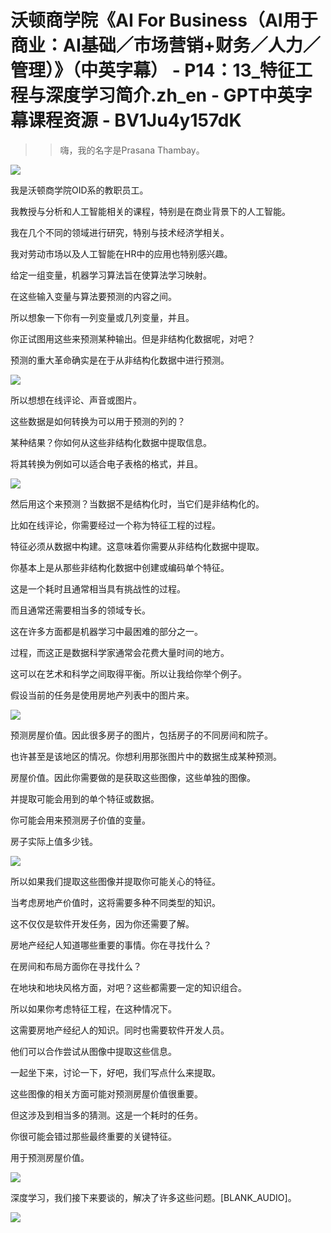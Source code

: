# 沃顿商学院《AI For Business（AI用于商业：AI基础／市场营销+财务／人力／管理）》（中英字幕） - P14：13_特征工程与深度学习简介.zh_en - GPT中英字幕课程资源 - BV1Ju4y157dK

>> 嗨，我的名字是Prasana Thambay。

![](img/332ae0adff6d9a7441d962d49313dedc_1.png)

我是沃顿商学院OID系的教职员工。

我教授与分析和人工智能相关的课程，特别是在商业背景下的人工智能。

我在几个不同的领域进行研究，特别与技术经济学相关。

我对劳动市场以及人工智能在HR中的应用也特别感兴趣。

给定一组变量，机器学习算法旨在使算法学习映射。

在这些输入变量与算法要预测的内容之间。

所以想象一下你有一列变量或几列变量，并且。

你正试图用这些来预测某种输出。但是非结构化数据呢，对吧？

预测的重大革命确实是在于从非结构化数据中进行预测。

![](img/332ae0adff6d9a7441d962d49313dedc_3.png)

所以想想在线评论、声音或图片。

这些数据是如何转换为可以用于预测的列的？

某种结果？你如何从这些非结构化数据中提取信息。

将其转换为例如可以适合电子表格的格式，并且。

![](img/332ae0adff6d9a7441d962d49313dedc_5.png)

然后用这个来预测？当数据不是结构化时，当它们是非结构化的。

比如在线评论，你需要经过一个称为特征工程的过程。

特征必须从数据中构建。这意味着你需要从非结构化数据中提取。

你基本上是从那些非结构化数据中创建或编码单个特征。

这是一个耗时且通常相当具有挑战性的过程。

而且通常还需要相当多的领域专长。

这在许多方面都是机器学习中最困难的部分之一。

过程，而这正是数据科学家通常会花费大量时间的地方。

这可以在艺术和科学之间取得平衡。所以让我给你举个例子。

假设当前的任务是使用房地产列表中的图片来。

![](img/332ae0adff6d9a7441d962d49313dedc_7.png)

预测房屋价值。因此很多房子的图片，包括房子的不同房间和院子。

也许甚至是该地区的情况。你想利用那张图片中的数据生成某种预测。

房屋价值。因此你需要做的是获取这些图像，这些单独的图像。

并提取可能会用到的单个特征或数据。

你可能会用来预测房子价值的变量。

房子实际上值多少钱。

![](img/332ae0adff6d9a7441d962d49313dedc_9.png)

所以如果我们提取这些图像并提取你可能关心的特征。

当考虑房地产价值时，这将需要多种不同类型的知识。

这不仅仅是软件开发任务，因为你还需要了解。

房地产经纪人知道哪些重要的事情。你在寻找什么？

在房间和布局方面你在寻找什么？

在地块和地块风格方面，对吧？这些都需要一定的知识组合。

所以如果你考虑特征工程，在这种情况下。

这需要房地产经纪人的知识。同时也需要软件开发人员。

他们可以合作尝试从图像中提取这些信息。

一起坐下来，讨论一下，好吧，我们写点什么来提取。

这些图像的相关方面可能对预测房屋价值很重要。

但这涉及到相当多的猜测。这是一个耗时的任务。

你很可能会错过那些最终重要的关键特征。

用于预测房屋价值。

![](img/332ae0adff6d9a7441d962d49313dedc_11.png)

深度学习，我们接下来要谈的，解决了许多这些问题。[BLANK_AUDIO]。

![](img/332ae0adff6d9a7441d962d49313dedc_13.png)
